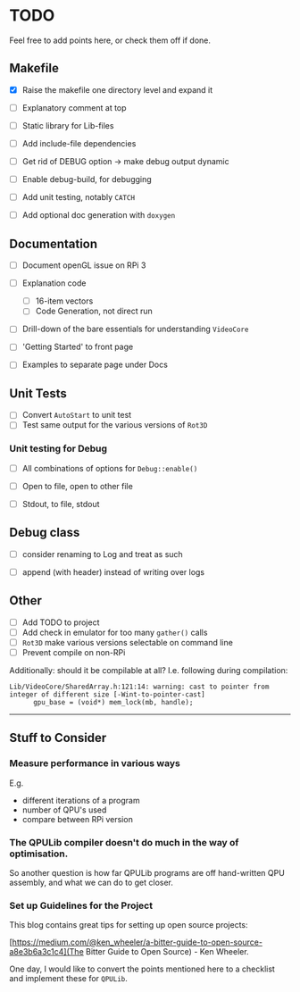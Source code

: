 
# TODO

Feel free to add points here, or check them off if done.


## Makefile

- [x] Raise the makefile one directory level and expand it
- [ ] Explanatory comment at top
- [ ] Static library for Lib-files
- [ ] Add include-file dependencies
- [ ] Get rid of DEBUG option -> make debug output dynamic
- [ ] Enable debug-build, for debugging
- [ ] Add unit testing, notably `CATCH`
- [ ] Add optional doc generation with `doxygen`


## Documentation

- [ ] Document openGL issue on RPi 3
- [ ] Explanation code
  - [ ] 16-item vectors
  - [ ] Code Generation, not direct run
- [ ] Drill-down of the bare essentials for understanding `VideoCore`
- [ ] 'Getting Started' to front page
- [ ] Examples to separate page under Docs


## Unit Tests

- [ ] Convert `AutoStart` to unit test
- [ ] Test same output for the various versions of `Rot3D`

### Unit testing for Debug
- [ ] All combinations of options for `Debug::enable()`
- [ ] Open to file, open to other file
- [ ] Stdout, to file, stdout


## Debug class

- [ ] consider renaming to Log and treat as such
- [ ] append (with header) instead of writing over logs


## Other

- [ ] Add TODO to project
- [ ] Add check in emulator for too many `gather()` calls
- [ ] `Rot3D` make various versions selectable on command line
- [ ] Prevent compile on non-RPi

Additionally: should it be compilable at all? I.e. following during compilation:

```
Lib/VideoCore/SharedArray.h:121:14: warning: cast to pointer from integer of different size [-Wint-to-pointer-cast]
      gpu_base = (void*) mem_lock(mb, handle);
```

-----

## Stuff to Consider

### Measure performance in various ways
E.g.

  - different iterations of a program
  - number of QPU's used
  - compare between RPi version
  
  
### The QPULib compiler doesn't do much in the way of optimisation.

So another question is how far QPULib programs are off hand-written QPU assembly, and what we can do to get closer.


### Set up Guidelines for the Project

This blog contains great tips for setting up open source projects: 

[https://medium.com/@ken_wheeler/a-bitter-guide-to-open-source-a8e3b6a3c1c4](The Bitter Guide to Open Source) - Ken Wheeler.

One day, I would like to convert the points mentioned here to a checklist and implement these for `QPULib`.
